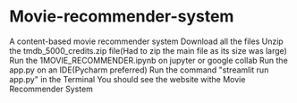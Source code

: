 # Movie-recommender-system
A content-based movie recommender system
Download all the files
Unzip the tmdb_5000_credits.zip file(Had to zip the main file as its size was large)
Run the 1MOVIE_RECOMMENDER.ipynb on jupyter or google collab
Run the app.py on an IDE(Pycharm preferred)
Run the command "streamlit run app.py" in the Terminal
You should see the website withe Movie Recommender System

